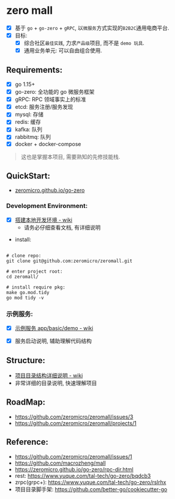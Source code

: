 
# zero mall

- [x] 基于 `go` + `go-zero` + `gRPC`, 以`微服务`方式实现的`B2B2C`通用电商平台.
- [x] 目标:
    - [x] 综合社区`最佳实践`, 力求`产品级`项目, 而不是 `demo 玩具`.
    - [x] 通用业务单元: 可以自由组合使用.

## Requirements:

- [x] go 1.15+
- [x] go-zero: 全功能的 go 微服务框架
- [x] gRPC: RPC 领域事实上的标准
- [x] etcd: 服务注册/服务发现
- [x] mysql: 存储
- [x] redis: 缓存
- [x] kafka: 队列
- [x] rabbitmq: 队列
- [x] docker + docker-compose

> 这也是掌握本项目, 需要熟知的先修技能栈.

## QuickStart:

- [zeromicro.github.io/go-zero](https://zeromicro.github.io/go-zero)


### Development Environment:

- [x] [搭建本地开发环境 - wiki](https://github.com/zeromicro/zeromall/wiki/setup-development)
    - 请务必仔细查看文档, 有详细说明

- install:

```

# clone repo:
git clone git@github.com:zeromicro/zeromall.git

# enter project root:
cd zeromall/

# install require pkg:
make go.mod.tidy
go mod tidy -v

```

### 示例服务:

- [x] [示例服务 app/basic/demo - wiki](https://github.com/zeromicro/zeromall/wiki/demo-service)
- [x] 服务启动说明, 辅助理解代码结构


## Structure:

- [项目目录结构详细说明 - wiki](https://github.com/zeromicro/zeromall/wiki/project-structure)
- 非常详细的目录说明, 快速理解项目


## RoadMap:

- https://github.com/zeromicro/zeromall/issues/3
- https://github.com/zeromicro/zeromall/projects/1


## Reference:


- https://github.com/zeromicro/zeromall/issues/1
- https://github.com/macrozheng/mall
- https://zeromicro.github.io/go-zero/rpc-dir.html
- rest: https://www.yuque.com/tal-tech/go-zero/bqdcb3
- zrpc(grpc+): https://www.yuque.com/tal-tech/go-zero/rslrhx
- 项目目录脚手架: https://github.com/better-go/cookiecutter-go
